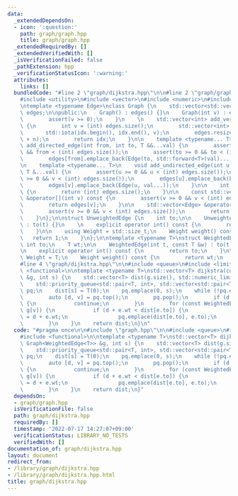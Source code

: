 ```yaml
---
data:
  _extendedDependsOn:
  - icon: ':question:'
    path: graph/graph.hpp
    title: graph/graph.hpp
  _extendedRequiredBy: []
  _extendedVerifiedWith: []
  _isVerificationFailed: false
  _pathExtension: hpp
  _verificationStatusIcon: ':warning:'
  attributes:
    links: []
  bundledCode: "#line 2 \"graph/dijkstra.hpp\"\n\n#line 2 \"graph/graph.hpp\"\n\n\
    #include <utility>\n#include <vector>\n#include <numeric>\n#include <cassert>\n\
    \ntemplate <typename Edge>\nclass Graph {\n    std::vector<std::vector<Edge>>\
    \ edges;\n\npublic:\n    Graph() : edges() {}\n    Graph(int v) : edges(v) {\n\
    \        assert(v >= 0);\n    }\n    \n    std::vector<int> add_vertices(int n)\
    \ {\n        int v = (int) edges.size();\n        std::vector<int> idx(n);\n \
    \       std::iota(idx.begin(), idx.end(), v);\n        edges.resize(edges.size()\
    \ + n);\n        return idx;\n    }\n\n    template <typename... T>\n    void\
    \ add_directed_edge(int from, int to, T &&...val) {\n        assert(from >= 0\
    \ && from < (int) edges.size());\n        assert(to >= 0 && to < (int) edges.size());\n\
    \        edges[from].emplace_back(Edge(to, std::forward<T>(val)...));\n    }\n\
    \n    template <typename... T>\n    void add_undirected_edge(int u, int v, const\
    \ T &...val) {\n        assert(u >= 0 && u < (int) edges.size());\n        assert(v\
    \ >= 0 && v < (int) edges.size());\n        edges[u].emplace_back(Edge(v, val...));\n\
    \        edges[v].emplace_back(Edge(u, val...));\n    }\n\n    int size() const\
    \ {\n        return (int) edges.size();\n    }\n\n    const std::vector<Edge>\
    \ &operator[](int v) const {\n        assert(v >= 0 && v < (int) edges.size());\n\
    \        return edges[v];\n    }\n\n    std::vector<Edge> &operator[](int v) {\n\
    \        assert(v >= 0 && v < (int) edges.size());\n        return edges[v];\n\
    \    }\n};\n\nstruct UnweightedEdge {\n    int to;\n\n    UnweightedEdge(int t)\
    \ : to(t) {}\n    \n    explicit operator int() const {\n        return to;\n\
    \    }\n\n    using Weight = std::size_t;\n    Weight weight() const {\n     \
    \   return 1;\n    }\n};\n\ntemplate <typename T>\nstruct WeightedEdge {\n   \
    \ int to;\n    T wt;\n\n    WeightedEdge(int t, const T &w) : to(t), wt(w) {}\n\
    \n    explicit operator int() const {\n        return to;\n    }\n\n    using\
    \ Weight = T;\n    Weight weight() const {\n        return wt;\n    }\n};\n\n\
    #line 4 \"graph/dijkstra.hpp\"\n\n#include <queue>\n#include <limits>\n#include\
    \ <functional>\n\ntemplate <typename T>\nstd::vector<T> dijkstra(const Graph<WeightedEdge<T>>\
    \ &g, int s) {\n    std::vector<T> dist(g.size(), std::numeric_limits<T>::max());\n\
    \    std::priority_queue<std::pair<T, int>, std::vector<std::pair<T, int>>, std::greater<>>\
    \ pq;\n    dist[s] = T(0);\n    pq.emplace(0, s);\n    while (!pq.empty()) {\n\
    \        auto [d, v] = pq.top();\n        pq.pop();\n        if (d > dist[v])\
    \ {\n            continue;\n        }\n        for (const WeightedEdge<T> &e :\
    \ g[v]) {\n            if (d + e.wt < dist[e.to]) {\n                dist[e.to]\
    \ = d + e.wt;\n                pq.emplace(dist[e.to], e.to);\n            }\n\
    \        }\n    }\n    return dist;\n}\n"
  code: "#pragma once\n\n#include \"graph.hpp\"\n\n#include <queue>\n#include <limits>\n\
    #include <functional>\n\ntemplate <typename T>\nstd::vector<T> dijkstra(const\
    \ Graph<WeightedEdge<T>> &g, int s) {\n    std::vector<T> dist(g.size(), std::numeric_limits<T>::max());\n\
    \    std::priority_queue<std::pair<T, int>, std::vector<std::pair<T, int>>, std::greater<>>\
    \ pq;\n    dist[s] = T(0);\n    pq.emplace(0, s);\n    while (!pq.empty()) {\n\
    \        auto [d, v] = pq.top();\n        pq.pop();\n        if (d > dist[v])\
    \ {\n            continue;\n        }\n        for (const WeightedEdge<T> &e :\
    \ g[v]) {\n            if (d + e.wt < dist[e.to]) {\n                dist[e.to]\
    \ = d + e.wt;\n                pq.emplace(dist[e.to], e.to);\n            }\n\
    \        }\n    }\n    return dist;\n}"
  dependsOn:
  - graph/graph.hpp
  isVerificationFile: false
  path: graph/dijkstra.hpp
  requiredBy: []
  timestamp: '2022-07-17 14:27:07+09:00'
  verificationStatus: LIBRARY_NO_TESTS
  verifiedWith: []
documentation_of: graph/dijkstra.hpp
layout: document
redirect_from:
- /library/graph/dijkstra.hpp
- /library/graph/dijkstra.hpp.html
title: graph/dijkstra.hpp
---
```

